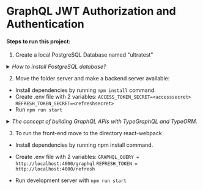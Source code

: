 # GraphQL JWT Authorization and Authentication

#### Steps to run this project:

1. Create a local PostgreSQL Database named "ultratest"

<details><summary><em>How to install PostgreSQL database?</em></summary>
<p>
   
  - Install Homebrew (https://brew.sh/) or run the command in terminal `brew -v` to make sure Brew installed.
  - Run the command `brew install postgresql`, thenof it is not started `brew services start`
  - To create user and password run command `CREATE ROLE <app_user> WITH LOGIN PASSWORD <app_password>;`
  - To create database use command `CREATE DATEBASE <app_database>;`
  - To connect to database use commant `\connect <app_database>;`

</p>
</details>

2. Move the folder server and make a backend server available:

- Install dependencies by running `npm install` command.
- Create .env file with 2 variables:
  `ACCESS_TOKEN_SECRET=<accesssecret>`
  `REFRESH_TOKEN_SECRET=<refreshsecret>`
- Run `npm run start`

<details><summary><em>The concept of building GraphQL APIs with TypeGraphQL and TypeORM.</em></summary>
<p>
   
The main goal of using the tools is to unify and simplify the work with the database and GraphQL schema with further processing to resolvers in one place. TypeORM library gets data from a database and maps tables to model classes, TypeGraphQL generates a GraphQL schema into classes with Typescript and allows us toprocess resolvers in one place.

Here, we are setting up:

- TypeORM library using CLI
  - install global version `npm i -g typeorm`
  - initialize a new TypeORM project `init --name <folder_name> --database postgres`
- The GraphQL server
  - install `npm i -g express apollo-server-express graphql` and `npm i -D --save @types/express`
    Here, we use the express framework as a web server and the apollo-server-express package as a middleware to connect GraphQl.
- Create database table structure through TypeORM model.
  The model represents a database table whose rows are mapped to Entity class.
- Describe the resolver class by TypeGraphQL and define queries and mutations.

</p>
</details>

3. To run the front-end move to the directory react-webpack

- Install dependencies by running npm install command.
- Create .env file with 2 variables:
  `GRAPHQL_QUERY = http://localhost:4000/graphql`
  `REFRESH_TOKEN = http://localhost:4000/refresh`

- Run development server with `npm run start`
